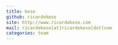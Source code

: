 ```yaml
---
title: keso
github: ricardokeso
site: http://www.ricardokeso.com
mail: ricardokeso[at]ricardokeso[dot]com
categories: team
---
```

